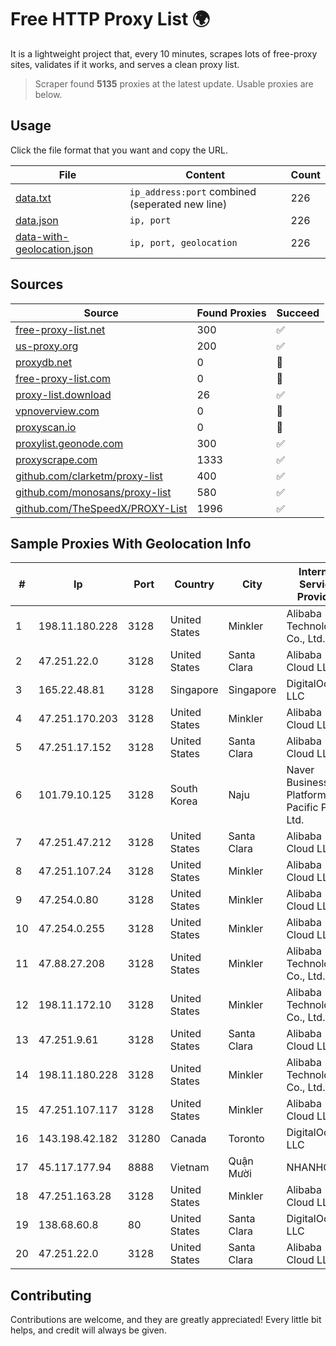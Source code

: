 
# Free HTTP Proxy List 🌍

It is a lightweight project that, every 10 minutes, scrapes lots of free-proxy sites, validates if it works, and serves a clean proxy list.


> Scraper found **5135** proxies at the latest update. Usable proxies are below.

## Usage

Click the file format that you want and copy the URL.


|File|Content|Count|
|----|-------|-----|
|[data.txt](https://raw.githubusercontent.com/themiralay/Proxy-List-World/master/data.txt)|`ip_address:port` combined (seperated new line)|226|
|[data.json](https://raw.githubusercontent.com/themiralay/Proxy-List-World/master/data.json)|`ip, port`|226|
|[data-with-geolocation.json](https://raw.githubusercontent.com/themiralay/Proxy-List-World/master/data-with-geolocation.json)|`ip, port, geolocation`|226|

## Sources

|Source|Found Proxies|Succeed|
|------|-------------|-------|
|[free-proxy-list.net](https://free-proxy-list.net)|300|✅|
|[us-proxy.org](https://www.us-proxy.org)|200|✅|
|[proxydb.net](http://proxydb.net)|0|🚫|
|[free-proxy-list.com](https://free-proxy-list.com/?page=&port=&type%5B%5D=http&type%5B%5D=https&up_time=0&search=Search)|0|🚫|
|[proxy-list.download](https://www.proxy-list.download/HTTP)|26|✅|
|[vpnoverview.com](https://vpnoverview.com/privacy/anonymous-browsing/free-proxy-servers)|0|🚫|
|[proxyscan.io](https://www.proxyscan.io)|0|🚫|
|[proxylist.geonode.com](https://proxylist.geonode.com/api/proxy-list?limit=300&page=1&sort_by=lastChecked&sort_type=desc&protocols=http,https)|300|✅|
|[proxyscrape.com](https://api.proxyscrape.com/v2/?request=displayproxies&protocol=http&timeout=10000&country=all&ssl=all&anonymity=all)|1333|✅|
|[github.com/clarketm/proxy-list](https://raw.githubusercontent.com/clarketm/proxy-list/master/proxy-list-raw.txt)|400|✅|
|[github.com/monosans/proxy-list](https://raw.githubusercontent.com/monosans/proxy-list/main/proxies/http.txt)|580|✅|
|[github.com/TheSpeedX/PROXY-List](https://raw.githubusercontent.com/TheSpeedX/PROXY-List/master/http.txt)|1996|✅|


## Sample Proxies With Geolocation Info

|#|Ip|Port|Country|City|Internet Service Provider|
|-|--|----|-------|----|-------------------------|
|1|198.11.180.228|3128|United States|Minkler|Alibaba (US) Technology Co., Ltd.|
|2|47.251.22.0|3128|United States|Santa Clara|Alibaba Cloud LLC|
|3|165.22.48.81|3128|Singapore|Singapore|DigitalOcean, LLC|
|4|47.251.170.203|3128|United States|Minkler|Alibaba Cloud LLC|
|5|47.251.17.152|3128|United States|Santa Clara|Alibaba Cloud LLC|
|6|101.79.10.125|3128|South Korea|Naju|Naver Business Platform Asia Pacific Pte. Ltd.|
|7|47.251.47.212|3128|United States|Santa Clara|Alibaba Cloud LLC|
|8|47.251.107.24|3128|United States|Minkler|Alibaba Cloud LLC|
|9|47.254.0.80|3128|United States|Minkler|Alibaba Cloud LLC|
|10|47.254.0.255|3128|United States|Minkler|Alibaba Cloud LLC|
|11|47.88.27.208|3128|United States|Minkler|Alibaba (US) Technology Co., Ltd.|
|12|198.11.172.10|3128|United States|Minkler|Alibaba (US) Technology Co., Ltd.|
|13|47.251.9.61|3128|United States|Santa Clara|Alibaba Cloud LLC|
|14|198.11.180.228|3128|United States|Minkler|Alibaba (US) Technology Co., Ltd.|
|15|47.251.107.117|3128|United States|Minkler|Alibaba Cloud LLC|
|16|143.198.42.182|31280|Canada|Toronto|DigitalOcean, LLC|
|17|45.117.177.94|8888|Vietnam|Quận Mười|NHANHOA|
|18|47.251.163.28|3128|United States|Minkler|Alibaba Cloud LLC|
|19|138.68.60.8|80|United States|Santa Clara|DigitalOcean, LLC|
|20|47.251.22.0|3128|United States|Santa Clara|Alibaba Cloud LLC|



## Contributing

Contributions are welcome, and they are greatly appreciated! Every
little bit helps, and credit will always be given.

